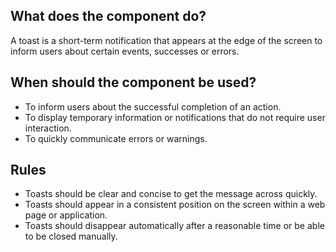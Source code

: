 
## What does the component do?
A toast is a short-term notification that appears at the edge of the screen to inform users about certain events, successes or errors.

## When should the component be used?
* To inform users about the successful completion of an action.
* To display temporary information or notifications that do not require user interaction.
* To quickly communicate errors or warnings.

## Rules
* Toasts should be clear and concise to get the message across quickly.
* Toasts should appear in a consistent position on the screen within a web page or application.
* Toasts should disappear automatically after a reasonable time or be able to be closed manually.
